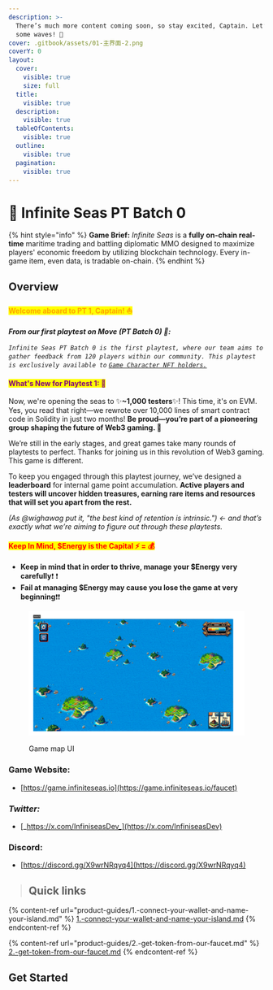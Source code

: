 ```yaml
---
description: >-
  There’s much more content coming soon, so stay excited, Captain. Let’s make
  some waves! 🌊
cover: .gitbook/assets/01-主界面-2.png
coverY: 0
layout:
  cover:
    visible: true
    size: full
  title:
    visible: true
  description:
    visible: true
  tableOfContents:
    visible: true
  outline:
    visible: true
  pagination:
    visible: true
---
```


# 🌊 Infinite Seas PT Batch 0

{% hint style="info" %}
**Game Brief:** _Infinite Seas_ is a **fully on-chain real-time** maritime trading and battling diplomatic MMO designed to maximize players' economic freedom by utilizing blockchain technology. Every in-game item, even data, is tradable on-chain.
{% endhint %}

## Overview

#### <mark style="color:orange;">**Welcome aboard to PT 1, Captain! ⛵️**</mark>

_**From our first playtest on Move (PT Batch 0) 💙:**_

_`Infinite Seas PT Batch 0 is the first playtest, where our team aims to gather feedback from 120 players within our community. This playtest is exclusively available to`_ [_`Game Character NFT holders.`_](fundamentals/game-characters.md)

#### <mark style="color:purple;">What's New for Playtest 1: 👶</mark>

Now, we're opening the seas to ✨**\~1,000 testers**✨! This time, it's on EVM. Yes, you read that right—we rewrote over 10,000 lines of smart contract code in Solidity in just two months! **Be proud—you’re part of a pioneering group shaping the future of Web3 gaming. 🥷**

We’re still in the early stages, and great games take many rounds of playtests to perfect. Thanks for joining us in this revolution of Web3 gaming. This game is different.&#x20;

To keep you engaged through this playtest journey, we’ve designed a **leaderboard** for internal game point accumulation. **Active players and testers will uncover hidden treasures, earning rare items and resources that will set you apart from the rest.**&#x20;

_(As @wighawag put it, "the best kind of retention is intrinsic.") <- and that’s exactly what we’re aiming to figure out through these playtests._

#### <mark style="color:red;">Keep In Mind, $Energy is the Capital  ⚡️ = 💰</mark>

* **Keep in mind that in order to thrive, manage your $Energy very carefully**:exclamation: :exclamation:&#x20;
* **Fail at managing $Energy may cause you lose the game at very beginning**:exclamation::exclamation:&#x20;

<figure><img src=".gitbook/assets/02-大地图航海界面.png" alt=""><figcaption><p>Game map UI</p></figcaption></figure>

### Game Website:&#x20;

* [https://game.infiniteseas.io](https://game.infiniteseas.io/faucet)

### _Twitter:_

* [_https://x.com/InfiniseasDev_](https://x.com/InfiniseasDev)

### Discord:&#x20;

* [https://discord.gg/X9wrNRqyq4](https://discord.gg/X9wrNRqyq4)



> ## Quick links

{% content-ref url="product-guides/1.-connect-your-wallet-and-name-your-island.md" %}
[1.-connect-your-wallet-and-name-your-island.md](product-guides/1.-connect-your-wallet-and-name-your-island.md)
{% endcontent-ref %}

{% content-ref url="product-guides/2.-get-token-from-our-faucet.md" %}
[2.-get-token-from-our-faucet.md](product-guides/2.-get-token-from-our-faucet.md)
{% endcontent-ref %}

## Get Started
